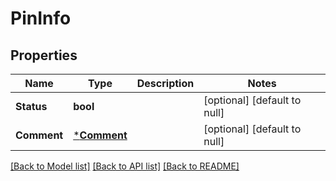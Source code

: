 # PinInfo

## Properties
Name | Type | Description | Notes
------------ | ------------- | ------------- | -------------
**Status** | **bool** |  | [optional] [default to null]
**Comment** | [***Comment**](comment.md) |  | [optional] [default to null]

[[Back to Model list]](../README.md#documentation-for-models) [[Back to API list]](../README.md#documentation-for-api-endpoints) [[Back to README]](../README.md)


